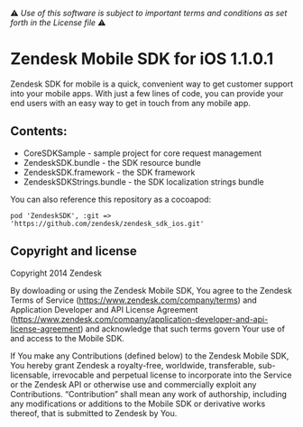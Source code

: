 :warning: *Use of this software is subject to important terms and conditions as set forth in the License file* :warning:

# Zendesk Mobile SDK for iOS 1.1.0.1

Zendesk SDK for mobile is a quick, convenient way to get customer support into your mobile apps. With just a few lines of code, you can provide your end users with an easy way to get in touch from any mobile app.

## Contents:

 * CoreSDKSample - sample project for core request management
 * ZendeskSDK.bundle - the SDK resource bundle
 * ZendeskSDK.framework - the SDK framework
 * ZendeskSDKStrings.bundle - the SDK localization strings bundle

You can also reference this repository as a cocoapod:


````
pod 'ZendeskSDK', :git => 'https://github.com/zendesk/zendesk_sdk_ios.git'

````


## Copyright and license

Copyright 2014 Zendesk

By dowloading or using the Zendesk Mobile SDK, You agree to the Zendesk Terms of Service 
(https://www.zendesk.com/company/terms) and Application Developer and API License Agreement (https://www.zendesk.com/company/application-developer-and-api-license-agreement) and 
acknowledge that such terms govern Your use of and access to the Mobile SDK.

If You make any Contributions (defined below) to the Zendesk Mobile SDK, 
You hereby grant Zendesk a royalty-free, worldwide, transferable, sub-licensable, 
irrevocable and perpetual license to incorporate into the Service or the Zendesk API 
or otherwise use and commercially exploit any Contributions. “Contribution” shall mean 
any work of authorship, including any modifications or additions to the Mobile SDK 
or derivative works thereof, that is submitted to Zendesk by You.

